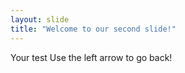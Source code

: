 ```yaml
---
layout: slide
title: "Welcome to our second slide!" 
---
```

Your test
Use the left arrow to go back!
